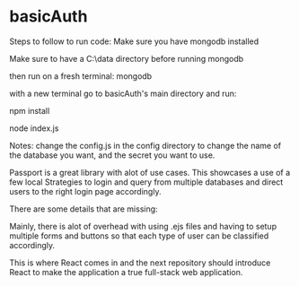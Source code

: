 # basicAuth
Steps to follow to run code:
Make sure you have mongodb installed

Make sure to have a C:\data directory before running mongodb

then run on a fresh terminal:
mongodb

with a new terminal go to basicAuth's main directory and run:

npm install

node index.js

Notes:
change the config.js in the config directory to change the name of the database you want, and the secret you want to use.

Passport is a great library with alot of use cases. This showcases a use of a few local Strategies to login and query from multiple databases and direct users to the right login page accordingly.

There are some details that are missing:

Mainly, there is alot of overhead with using .ejs files and having to setup multiple forms and buttons so that each type of user can be classified accordingly.

This is where React comes in and the next repository should introduce React to make the application a true full-stack web application.
